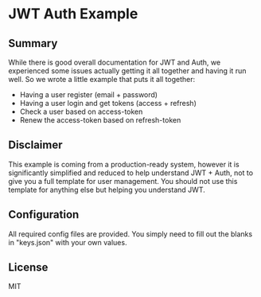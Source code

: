 # JWT Auth Example

## Summary
While there is good overall documentation for JWT and Auth, we experienced some issues actually getting it all together and having it run well. So we wrote a little example that puts it all together:
- Having a user register (email + password)
- Having a user login and get tokens (access + refresh)
- Check a user based on access-token
- Renew the access-token based on refresh-token

## Disclaimer

This example is coming from a production-ready system, however it is significantly simplified and reduced to help understand JWT + Auth, not to give you a full template for user management. You should not use this template for anything else but helping you understand JWT.

## Configuration
All required config files are provided. You simply need to fill out the blanks in "keys.json" with your own values.

## License
MIT




